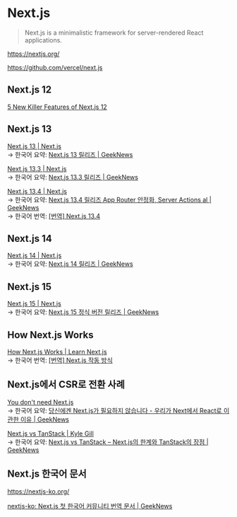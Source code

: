 # Next.js

> Next.js is a minimalistic framework for server-rendered React applications.

<https://nextjs.org/>

<https://github.com/vercel/next.js>

## Next.js 12

[5 New Killer Features of Next.js 12](https://betterprogramming.pub/dfd1d766b539)

## Next.js 13

[Next.js 13 | Next.js](https://nextjs.org/blog/next-13) \
→ 한국어 요약:
[Next.js 13 릴리즈 | GeekNews](https://news.hada.io/topic?id=7665)

[Next.js 13.3 | Next.js](https://nextjs.org/blog/next-13-3) \
→ 한국어 요약:
[Next.js 13.3 릴리즈 | GeekNews](https://news.hada.io/topic?id=8908)

[Next.js 13.4 | Next.js ](https://nextjs.org/blog/next-13-4) \
→ 한국어 요약:
[Next.js 13.4 릴리즈 App Router 안정화, Server Actions al | GeekNews](https://news.hada.io/topic?id=9130) \
→ 한국어 번역:
[\[번역\] Next.js 13.4](https://velog.io/@typo/next.js-13.4)

## Next.js 14

[Next.js 14 | Next.js](https://nextjs.org/blog/next-14) \
→ 한국어 요약:
[Next.js 14 릴리즈 | GeekNews](https://news.hada.io/topic?id=11538)

## Next.js 15

[Next.js 15 | Next.js](https://nextjs.org/blog/next-15) \
→ 한국어 요약:
[Next.js 15 정식 버전 릴리즈 | GeekNews](https://news.hada.io/topic?id=17358)

## How Next.js Works

[How Next.js Works | Learn Next.js](https://web.archive.org/web/20220319230253/https://nextjs.org/learn/foundations/how-nextjs-works) \
→ 한국어 번역:
[\[번역\] Next.js 작동 방식](https://velog.io/@surim014/how-next.js-works)

## Next.js에서 CSR로 전환 사례

[You don't need Next.js](https://www.comfydeploy.com/blog/you-dont-need-next-js) \
→ 한국어 요약:
[당신에겐 Next.js가 필요하지 않습니다 - 우리가 Next에서 React로 이관한 이유 | GeekNews](https://news.hada.io/topic?id=18547)

[Next.js vs TanStack | Kyle Gill](https://www.kylegill.com/essays/next-vs-tanstack/) \
→ 한국어 요약:
[Next.js vs TanStack – Next.js의 한계와 TanStack의 장점 | GeekNews](https://news.hada.io/topic?id=19921)

## Next.js 한국어 문서

<https://nextjs-ko.org/>

[nextjs-ko: Next.js 첫 한국어 커뮤니티 번역 문서 | GeekNews](https://news.hada.io/topic?id=16092)
